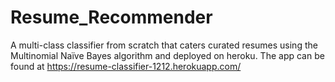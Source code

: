 # Resume_Recommender
A multi-class classifier from scratch that caters curated resumes using the Multinomial Naïve Bayes algorithm and deployed on heroku.
The app can be found at https://resume-classifier-1212.herokuapp.com/

